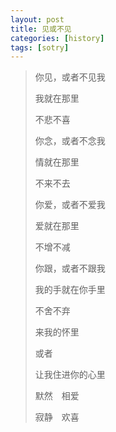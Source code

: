 ```yaml
---
layout: post
title: 见或不见
categories: [history]
tags: [sotry]
---
```



>你见，或者不见我
>
>我就在那里
>
>不悲不喜
>
>你念，或者不念我
>
>情就在那里
>
>不来不去
>
>你爱，或者不爱我
>
>爱就在那里
>
>不增不减
>
>你跟，或者不跟我
>
>我的手就在你手里
>
>不舍不弃
>
>来我的怀里
>
>或者
>
>让我住进你的心里
>
>默然　相爱
>
>寂静　欢喜

